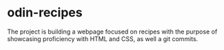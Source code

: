 # odin-recipes

The project is building a webpage focused on recipes with the purpose of showcasing proficiency with HTML and CSS, as well a git commits.
